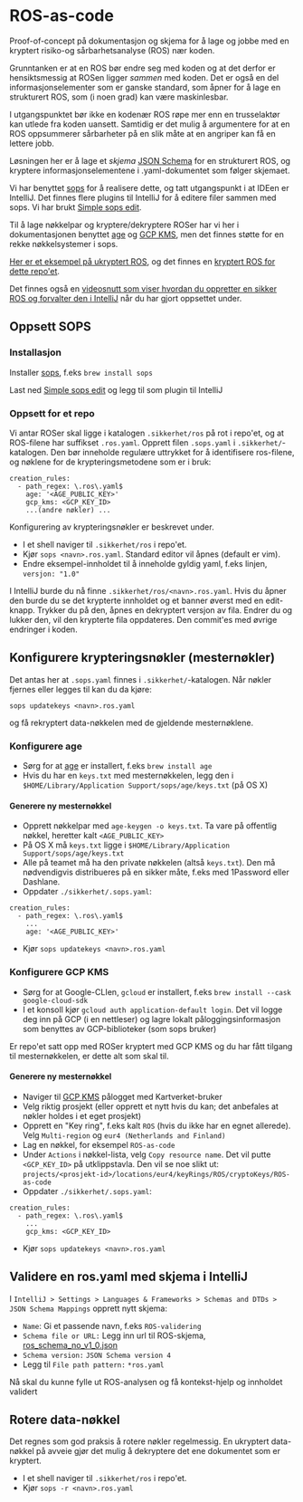 # ROS-as-code
Proof-of-concept på dokumentasjon og skjema for å lage og jobbe med en kryptert risiko-og sårbarhetsanalyse (ROS) nær koden.

Grunntanken er at en ROS bør endre seg med koden og at det derfor er hensiktsmessig at ROSen ligger _sammen_ med koden.
Det er også en del informasjonselementer som er ganske standard, som åpner for å lage en strukturert ROS, som (i noen grad) kan være maskinlesbar.

I utgangspunktet bør ikke en kodenær ROS røpe mer enn en trusselaktør kan utlede fra koden uansett.
Samtidig er det mulig å argumentere for at en ROS oppsummerer sårbarheter på en slik måte at en angriper kan få en lettere jobb.

Løsningen her er å lage et _skjema_ [JSON Schema](https://json-schema.org/) for en strukturert ROS, og kryptere informasjonselementene i .yaml-dokumentet som følger skjemaet.

Vi har benyttet [sops](https://github.com/getsops/sops) for å realisere dette, og tatt utgangspunkt i at IDEen er IntelliJ. Det finnes flere plugins til IntelliJ for å editere filer sammen med sops. Vi har brukt [Simple sops edit](https://plugins.jetbrains.com/plugin/21317-simple-sops-edit).

Til å lage nøkkelpar og kryptere/dekryptere ROSer har vi her i dokumentasjonen benyttet [age](https://github.com/FiloSottile/age) og [GCP KMS](https://cloud.google.com/security/products/security-key-management?hl=en), men det finnes støtte for en rekke nøkkelsystemer i sops.

[Her er et eksempel på ukryptert ROS](eksempel/ukryptert.ros.yaml), og det finnes en [kryptert ROS for dette repo'et](Kartverket/ros-as-code/.sikkerhet/ros/ROSaC.ros.yaml).

Det finnes også en [videosnutt som viser hvordan du oppretter en sikker ROS og forvalter den i IntelliJ](eksempel/Opprette%20og%20endre%20ROS%20720p.mov) når du har gjort oppsettet under.

## Oppsett SOPS

### Installasjon
Installer [sops](https://github.com/getsops/sops), f.eks `brew install sops`

Last ned [Simple sops edit](https://plugins.jetbrains.com/plugin/21317-simple-sops-edit) og legg til som plugin til IntelliJ

### Oppsett for et repo
Vi antar ROSer skal ligge i katalogen `.sikkerhet/ros` på rot i repo'et, og at ROS-filene har suffikset `.ros.yaml`.
Opprett filen `.sops.yaml` i `.sikkerhet/`-katalogen. Den bør inneholde regulære uttrykket for å identifisere ros-filene,
og nøklene for de krypteringsmetodene som er i bruk:

```
creation_rules:
  - path_regex: \.ros\.yaml$
    age: '<AGE_PUBLIC_KEY>'
    gcp_kms: <GCP_KEY_ID>
    ...(andre nøkler) ...
```
Konfigurering av krypteringsnøkler er beskrevet under.

* I et shell naviger til `.sikkerhet/ros` i repo'et.
* Kjør `sops <navn>.ros.yaml`. Standard editor vil åpnes (default er vim).
* Endre eksempel-innholdet til å inneholde gyldig yaml, f.eks linjen, `versjon: "1.0"`

I IntelliJ burde du nå finne `.sikkerhet/ros/<navn>.ros.yaml`. Hvis du åpner den burde du se det krypterte innholdet og et banner øverst med en edit-knapp.
Trykker du på den, åpnes en dekryptert versjon av fila. Endrer du og lukker den, vil den krypterte fila oppdateres. Den commit'es med øvrige endringer i koden.

## Konfigurere krypteringsnøkler (mesternøkler)

Det antas her at `.sops.yaml` finnes i `.sikkerhet/`-katalogen. Når nøkler fjernes eller legges til kan du da kjøre:

`sops updatekeys <navn>.ros.yaml`

og få rekryptert data-nøkkelen med de gjeldende mesternøklene.

### Konfigurere age

* Sørg for at [age](https://github.com/FiloSottile/age) er installert, f.eks `brew install age`
* Hvis du har en `keys.txt` med mesternøkkelen, legg den i `$HOME/Library/Application Support/sops/age/keys.txt` (på OS X)

#### Generere ny mesternøkkel
* Opprett nøkkelpar med `age-keygen -o keys.txt`. Ta vare på offentlig nøkkel, heretter kalt `<AGE_PUBLIC_KEY>`
* På OS X må `keys.txt` ligge i `$HOME/Library/Application Support/sops/age/keys.txt`
* Alle på teamet må ha den private nøkkelen (altså `keys.txt`). Den må nødvendigvis distribueres på en sikker måte, f.eks med 1Password eller Dashlane.
* Oppdater `./sikkerhet/.sops.yaml`:
```
creation_rules:
  - path_regex: \.ros\.yaml$
    ...
    age: '<AGE_PUBLIC_KEY>'
```
* Kjør `sops updatekeys <navn>.ros.yaml`

### Konfigurere GCP KMS
* Sørg for at Google-CLIen, `gcloud` er installert, f.eks `brew install --cask google-cloud-sdk`
* I et konsoll kjør `gcloud auth application-default login`. Det vil logge deg inn på GCP (i en nettleser) og lagre lokalt påloggingsinformasjon som benyttes av GCP-biblioteker (som sops bruker)

Er repo'et satt opp med ROSer kryptert med GCP KMS og du har fått tilgang til mesternøkkelen, er dette alt som skal til.

#### Generere ny mesternøkkel
* Naviger til [GCP KMS](https://console.cloud.google.com/security/kms/keyrings) pålogget med Kartverket-bruker
* Velg riktig prosjekt (eller opprett et nytt hvis du kan; det anbefales at nøkler holdes i et eget prosjekt)
* Opprett en "Key ring", f.eks kalt `ROS` (hvis du ikke har en egnet allerede). Velg `Multi-region` og `eur4 (Netherlands and Finland)`
* Lag en nøkkel, for eksempel `ROS-as-code`
* Under `Actions` i nøkkel-lista, velg `Copy resource name`. Det vil putte `<GCP_KEY_ID>` på utklippstavla. Den vil se noe slikt ut: `projects/<prosjekt-id>/locations/eur4/keyRings/ROS/cryptoKeys/ROS-as-code`
* Oppdater `./sikkerhet/.sops.yaml`:
```
creation_rules:
  - path_regex: \.ros\.yaml$
    ...
    gcp_kms: <GCP_KEY_ID>
```
* Kjør `sops updatekeys <navn>.ros.yaml`

## Validere en ros.yaml med skjema i IntelliJ

I `IntelliJ > Settings > Languages & Frameworks > Schemas and DTDs > JSON Schema Mappings` opprett nytt skjema:

* `Name`: Gi et passende navn, f.eks `ROS-validering`
* `Schema file or URL:` Legg inn url til ROS-skjema, [ros_schema_no_v1_0.json](https://kartverket.github.io/ros-as-code/schema/ros_schema_no_v1_0.yaml)
* `Schema version:` `JSON Schema version 4`
* Legg til `File path pattern:` `*ros.yaml`

Nå skal du kunne fylle ut ROS-analysen og få kontekst-hjelp og innholdet validert

## Rotere data-nøkkel

Det regnes som god praksis å rotere nøkler regelmessig. En ukryptert data-nøkkel på avveie gjør det mulig å dekryptere det ene dokumentet som er kryptert.

* I et shell naviger til `.sikkerhet/ros` i repo'et.
* Kjør `sops -r <navn>.ros.yaml`